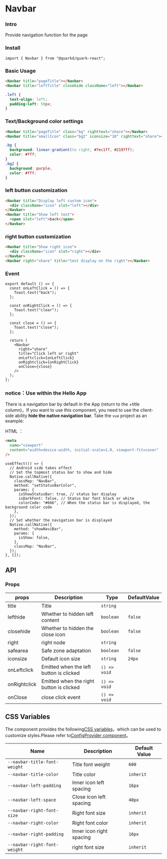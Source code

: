 # Navbar

### Intro

Provide navigation function for the page

### Install

```tsx
import { Navbar } from "@quarkd/quark-react";
```

### Basic Usage

```html
<Navbar title="pageTitle"></Navbar>
<Navbar title="leftTitle" closehide className="left"></Navbar>
```

```css
.left {
  text-align: left;
  padding-left: 50px;
}
```

### Text/Background color settings

```html
<Navbar title="pageTitle" class="bg" righttext="share"></Navbar>
<Navbar title="smallIcon" class="bg2" iconsize="18" righttext="share"></Navbar>
```

```css
.bg {
  background: linear-gradient(to right, #7ec1ff, #2197ff);
  color: #fff;
}
.bg2 {
  background: purple;
  color: #fff;
}
```

### left button customization

```html
<Navbar title="Display left custom icon">
  <div className="icon" slot="left"></div>
</Navbar>
<Navbar title="Show left text">
  <span slot="left">back</span>
</Navbar>
```

### right button customization

```html
<Navbar title="Show right icon">
  <div className="icon" slot="right"></div>
</Navbar>
<Navbar right="share" title="text display on the right"></Navbar>
```

### Event

```tsx
export default () => {
  const onLeftClick = () => {
    Toast.text("back");
  };

  const onRightClick = () => {
    Toast.text("clear");
  };

  const close = () => {
    Toast.text("close");
  };

  return (
    <Navbar
      right="share"
      title="Click left or right"
      onLeftclick={onLeftClick}
      onRightclick={onRightClick}
      onClose={close}
    />
  );
};
```

### notice：Use within the Hello App

There is a navigation bar by default in the App (return to the +title column)，If you want to use this component, you need to use the client-side ability **hide the native navigation bar**. Take the `vue` project as an example:

HTML ：

```html
<meta
  name="viewport"
  content="width=device-width, initial-scale=1.0, viewport-fit=cover"
/>
```

```tsx
useEffect(() => {
  // Android side takes effect
  // Set the topmost status bar to show and hide
  Native.callNative({
    classMap: "NavBar",
    method: "setStatusBarColor",
    params: {
      isShowStatusBar: true, // status bar display
      isDarkFont: false, // Status bar font black or white
      colorCode: "#666", // When the status bar is displayed, the background color code
    },
  });
  // Set whether the navigation bar is displayed
  Native.callNative({
    method: "showNaviBar",
    params: {
      isShow: false,
    },
    classMap: "NavBar",
  });
}, []);
```

## API

### Props

| props        | Description                              | Type          | DefaultValue |
| ------------ | ---------------------------------------- | ------------- | ------------ |
| title        | Title                                    | `string`      |
| lefthide     | Whether to hidden left content           | `boolean`     | `false`      |
| closehide    | Whether to hidden the close icon         | `boolean`     | `false`      |
| right        | right node                               | `string`      |
| safearea     | Safe zone adaptation                     | `boolean`     | `false`      |
| iconsize     | Default icon size                        | `string`      | `24px`       |
| onLeftclick  | Emitted when the left button is clicked  | `() => void ` |
| onRightclick | Emitted when the right button is clicked | `() => void`  |
| onClose      | close click event                        | `() => void ` |

## CSS Variables

The component provides the following[CSS variables](https://developer.mozilla.org/zh-CN/docs/Web/CSS/Using_CSS_custom_properties)，which can be used to customize styles.Please refer to[ConfigProvider component](#/zh-CN/guide/theme)。

| Name                         | Description              | Default Value |
| ---------------------------- | ------------------------ | ------------- |
| `--navbar-title-font-weight` | Title font weight        | `600`         |
| `--navbar-title-color`       | Title color              | `inherit`     |
| `--navbar-left-padding`      | Inner icon left spacing  | `16px`        |
| `--navbar-left-space`        | Close icon left spacing  | `40px`        |
| `--navbar-right-font-size`   | Right font size          | `inherit`     |
| `--navbar-right-color`       | Right font color         | `inherit`     |
| `--navbar-right-padding`     | Inner icon right spacing | `16px`        |
| `--navbar-right-font-weight` | right font size          | `inherit`     |

